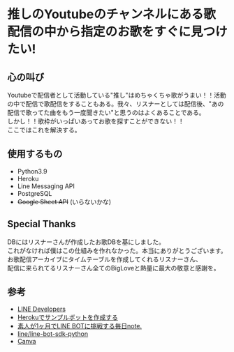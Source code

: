 # 推しのYoutubeのチャンネルにある歌配信の中から指定のお歌をすぐに見つけたい!

## 心の叫び
Youtubeで配信者として活動している"推し"はめちゃくちゃ歌がうまい！！活動の中で配信で歌配信をすることもある。我々、リスナーとしては配信後、"あの配信で歌ってた曲をもう一度聞きたい"と思うのはよくあることである。</br>
しかし！！歌枠がいっぱいあってお歌を探すことができない！！</br>
ここではこれを解決する。

## 使用するもの
- Python3.9
- Heroku
- Line Messaging API
- PostgreSQL
- ~~Google Sheet API~~ (いらないかな)

## Special Thanks
DBにはリスナーさんが作成したお歌DBを基にしました。</br>
これがなければ僕はこの仕組みを作れなかった。本当にありがとうございます。</br>
お歌配信アーカイブにタイムテーブルを作成してくれるリスナーさん、</br>
配信に来られてるリスナーさん全てのBigLoveと熱量に最大の敬意と感謝を。

## 参考
- [LINE Developers](https://developers.line.biz/ja/)
- [Herokuでサンプルボットを作成する](https://developers.line.biz/ja/docs/messaging-api/building-sample-bot-with-heroku/)
- [素人が1ヶ月でLINE BOTに挑戦する毎日note.](https://note.com/96nz/m/md28b901bbba5)
- [line/line-bot-sdk-python](https://github.com/line/line-bot-sdk-python)
- [Canva](https://www.canva.com/)